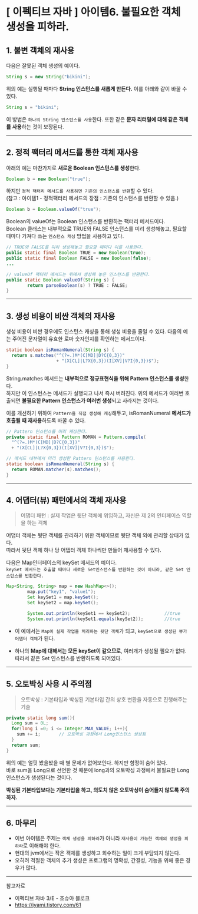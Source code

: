 # [ 이펙티브 자바 ] 아이템6. 불필요한 객체 생성을 피하라.

## 1. 불변 객체의 재사용

다음은 잘못된 객체 생성의 예이다.
```java
String s = new String("bikini");
```
위의 예는 실행될 때마다 **String 인스턴스를 새롭게 만든다.**
이를 아래와 같이 바꿀 수 있다.
```java
String s = "bikini";
```
이 방법은 `하나의 String 인스턴스를 사용`한다. 또한 같은 **문자 리터럴에 대해 같은 객체를 사용**하는 것이 보장된다.

---

## 2. 정적 팩터리 메서드를 통한 객체 재사용
아래의 예는 마찬가지로 **새로운 Boolean 인스턴스를 생성**한다.
```java
Boolean b = new Boolean("true");
```
하지만 `정적 팩터리 메서드를 사용하면 기존의 인스턴스를 반환`할 수 있다.    
(참고 : 아이템1 - 정적팩터리 메서드의 장점 : 기존의 인스턴스를 반환할 수 있음.)
```java
Boolean b = Boolean.valueOf("true");
```
Boolean의 valueOf는 Boolean 인스턴스를 반환하는 팩터리 메서드이다.      
Boolean 클래스는 내부적으로 TRUE와 FALSE 인스턴스를 미리 생성해놓고, 필요할 때마다 가져다 쓰는 `인스턴스 캐싱` 방법을 사용하고 있다.
```java
// TRUE와 FALSE를 미리 생성해놓고 필요할 때마다 이를 사용한다.
public static final Boolean TRUE = new Boolean(true);
public static final Boolean FALSE = new Boolean(false);
...

// valueOf 팩터리 메서드는 위에서 생성해 놓은 인스턴스를 반환한다.
public static Boolean valueOf(String s) {
        return parseBoolean(s) ? TRUE : FALSE;
}
```

---

## 3. 생성 비용이 비싼 객체의 재사용
생성 비용이 비싼 경우에도 인스턴스 캐싱을 통해 생성 비용을 줄일 수 있다.
다음의 예는 주어진 문자열이 유효한 로마 숫자인지를 확인하는 메서드이다.
```java
static boolean isRomanNumeral(String s) {
  return s.matches("^(?=.)M*(C[MD]|D?C{0,3})"
                   + "(X[CL]|L?X{0,3})(I[XV]|V?I{0,3})$");
}
```
String.matches 메서드는 **내부적으로 정규표현식을 위해 Pattern 인스턴스를 생성**한다.   
하지만 이 인스턴스는 메서드가 실행되고 나서 즉시 버려진다. 위의 메서드가 여러번 호출되면 **불필요한 Pattern 인스턴스가 여러번 생성**되고 사라지는 것이다.

이를 개선하기 위하여 `Pattern을 직접 생성해 캐싱`해두고, isRomanNumeral **메서드가 호출될 때 재사용**하도록 바꿀 수 있다.
```java
// Pattern 인스턴스를 미리 캐싱한다.
private static final Pattern ROMAN = Pattern.compile(
  "^(?=.)M*(C[MD]|D?C{0,3})"
  + "(X[CL]|L?X{0,3})(I[XV]|V?I{0,3})$");

// 메서드 내부에서 미리 생성한 Pattern 인스턴스를 사용한다.
static boolean isRomanNumeral(String s) {
  return ROMAN.matcher(s).matches();
}
```

---
## 4. 어댑터(뷰) 패턴에서의 객체 재사용

> 어댑터 패턴 : 실제 작업은 뒷단 객체에 위임하고, 자신은 제 2의 인터페이스 역할을 하는 객체

어댑터 객체는 뒷단 객체를 관리하기 위한 객체이므로 뒷단 객체 외에 관리할 상태가 없다.   
따라서 뒷단 객체 하나 당 어댑터 객체 하나씩만 만들어 재사용할 수 있다.

다음은 Map인터페이스의 keySet 메서드의 예이다.  
`keySet 메서드는 호출할 때마다 새로운 Set인스턴스를 반환하는 것이 아니라, 같은 Set 인스턴스를 반환한다.`
```java
Map<String, String> map = new HashMap<>();
        map.put("key1", "value1");
        Set keySet1 = map.keySet();
        Set keySet2 = map.keySet();

        System.out.println(keySet1 == keySet2);             //true
        System.out.println(keySet1.equals(keySet2));        //true
```
* 이 예에서는 `Map이 실제 작업을 처리하는 뒷단 객체`가 되고, `keySet으로 생성된 뷰가 어댑터 객체`가 된다.     

* 하나의 **Map에 대해서는 모든 keySet이 같으므로**, 여러개가 생성될 필요가 없다. 따라서 같은 Set 인스턴스를 반환하도록 되어있다.

---
## 5. 오토박싱 사용 시 주의점
> 오토박싱 : 기본타입과 박싱된 기본타입 간의 상호 변환을 자동으로 진행해주는 기술
```java
private static long sum(){
  Long sum = 0L;	
  for(long i =0; i <= Integer.MAX_VALUE; i++){
    sum += i;       // 오토박싱 과정에서 Long인스턴스 생성됨
  }
  return sum;
}
````
위의 예는 얼핏 봤을봤을 때 별 문제가 없어보인다. 하지만 함정이 숨어 있다.    
바로 sum을 Long으로 선언한 것 때문에 long과의 오토박싱 과정에서 불필요한 Long인스턴스가 생성된다는 것이다.

**박싱된 기본타입보다는 기본타입을 하고, 의도치 않은 오토박싱이 숨어들지 않도록 주의하자.**

---
## 6. 마무리
* 이번 아이템은 주제는 `객체 생성을 피하라`가 아니라 `재사용이 가능한 객체의 생성을 피하라`로 이해해야 한다.
* 현대의 jvm에서는 작은 객체를 생성하고 회수하는 일이 크게 부담되지 않는다.
* 오히려 적절한 객체의 추가 생성은 프로그램의 명확성, 간결성, 기능을 위해 좋은 경우가 많다.

---
참고자료    
* 이펙티브 자바 3/E - 조슈아 블로크
* https://jyami.tistory.com/61